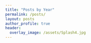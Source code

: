 ```yaml
---
title: "Posts by Year"
permalink: /posts/
layout: posts
author_profile: true
header:
  overlay_image: /assets/Splash4.jpg
---
```

